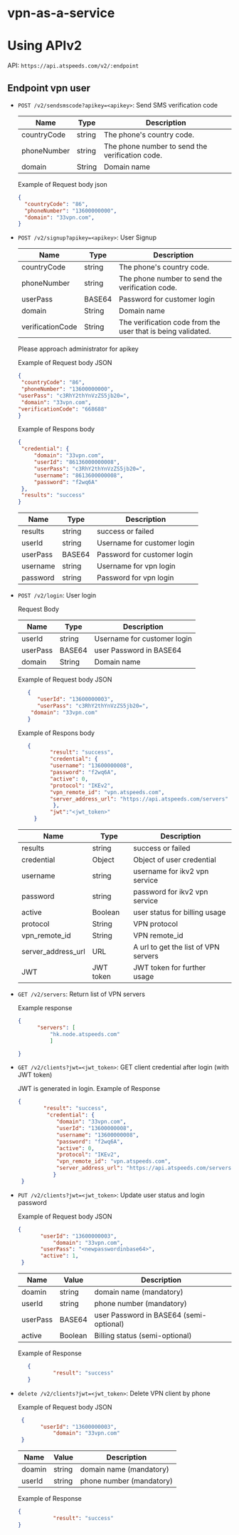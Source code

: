 # vpn-as-a-service

# Using APIv2

API: ```https://api.atspeeds.com/v2/:endpoint```

## Endpoint vpn user
* `POST /v2/sendsmscode?apikey=<apikey>`: Send SMS verification code

   | Name            | Type             | Description                           |
   |-----------------|------------------|---------------------------------------|
   | countryCode     | string           | The phone's country code.             |
   | phoneNumber     | string           | The phone number to send the verification code.              |
   | domain          | String           | Domain name                           |

   Example of Request body json
    ```JSON
    {
      "countryCode": "86",
      "phoneNumber": "13600000000",
      "domain": "33vpn.com",
    }
    ```

* `POST /v2/signup?apikey=<apikey>`: User Signup

  | Name            | Type             | Description                           |
  |-----------------|------------------|---------------------------------------|
  | countryCode     | string           | The phone's country code.             |
  | phoneNumber     | string           | The phone number to send the verification code.|
  | userPass        | BASE64           | Password for customer login           |
  | domain          | String           | Domain name                           |
  | verificationCode| String           | The verification code from the user that is being validated.  |

  Please approach administrator for apikey

  Example of Request body JSON

   ```json
   {
	"countryCode": "86",
	"phoneNumber": "13600000000",
  "userPass": "c3RhY2thYnVzZS5jb20=",
	"domain": "33vpn.com",
  "verificationCode": "668688"
   }
   ```

  Example of Respons body

   ```json
   {
	"credential": {
		"domain": "33vpn.com",
		"userId": "86136000000008",
		"userPass": "c3RhY2thYnVzZS5jb20=",
		"username": "8613600000008",
		"password": "f2wq6A"
	},
	"results": "success"
   }
   ```

  | Name            | Type             | Description                           |
  |-----------------|------------------|---------------------------------------|
  | results         | string           | success or failed                     |
  | userId          | string           | Username for customer login           |
  | userPass        | BASE64           | Password for customer login           |
  | username        | string           | Username for vpn login                |
  | password        | string           | Password for vpn login                |


* `POST /v2/login`: User login

  Request Body

  | Name            | Type             | Description                           |
  |-----------------|------------------|---------------------------------------|
  | userId          | string           | Username for customer login           |
  | userPass        | BASE64           | user Password in BASE64               |
  | domain          | String           | Domain name                           |


  Example of Request body JSON


    ```json
       {
	      "userId": "13600000003",
	      "userPass": "c3RhY2thYnVzZS5jb20=",
        "domain": "33vpn.com"
       }
    ```


  Example of Respons body


    ```json
       {
              "result": "success",
              "credential": {
              "username": "13600000008",
              "password": "f2wq6A",
              "active": 0,
              "protocol": "IKEv2",
              "vpn_remote_id": "vpn.atspeeds.com",
              "server_address_url": "https://api.atspeeds.com/servers"
               },
              "jwt":"<jwt_token>"
         }
   ```


  | Name            | Type             | Description                           |
  |-----------------|------------------|---------------------------------------|
  | results         | string           | success or failed                        |
  | credential      | Object           | Object of user credential   |
  | username        | string | username for ikv2 vpn service        |
  | password        | string           | password for ikv2 vpn service         |
  | active          | Boolean          | user status for billing usage         |  
  | protocol        | String           | VPN protocol         |  
  | vpn_remote_id   | String           | VPN remote_id         |  
  | server_address_url        | URL    | A url to get the list of VPN servers         |  
  | JWT             | JWT token        | JWT token for further usage         |  



* `GET /v2/servers`: Return list of VPN servers

  Example response

   ```json
   {
         "servers": [
             "hk.node.atspeeds.com"
             ]

   }
   ```


* `GET /v2/clients?jwt=<jwt_token>`: GET client credential after login (with JWT token)

  JWT is generated in login. Example of Response

   ```json
   {
           "result": "success",
            "credential": {
               "domain": "33vpn.com",
               "userId": "13600000008",
               "username": "13600000008",
               "password": "f2wq6A",
               "active": 0,
               "protocol": "IKEv2",
               "vpn_remote_id": "vpn.atspeeds.com",
               "server_address_url": "https://api.atspeeds.com/servers"
              }
    }
   ```


* `PUT /v2/clients?jwt=<jwt_token>`: Update user status and login password

  Example of Request body JSON

   ```json
   {
	      "userId": "13600000003",
              "domain": "33vpn.com",
	      "userPass": "<newpasswordinbase64>",
	      "active": 1,
    }
   ```


    | Name            | Value            | Description                           |
    |-----------------|------------------|---------------------------------------|
    | doamin          | string           | domain name (mandatory)
    | userId              | string             | phone number (mandatory)               |
    | userPass | BASE64             | user Password in BASE64 (semi-optional)                        |
    | active       | Boolean         | Billing status (semi-optional) |



  Example of Response


   ```json
      {
              "result": "success"
      }
   ```


* `delete /v2/clients?jwt=<jwt_token>`: Delete VPN client by phone

  Example of Request body JSON


   ```json
    {
	      "userId": "13600000003",
              "domain": "33vpn.com"
    }
   ```


   | Name            | Value            | Description                           |
   |-----------------|------------------|---------------------------------------|
   | doamin          | string           | domain name (mandatory)
   | userId              | string             | phone number (mandatory)               |


  Example of Response

   ```json
   {
              "result": "success"
   }
   ```

